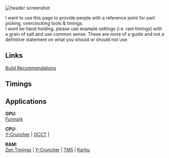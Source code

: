 ![header screenshot](https://i.ibb.co/23rBCHrz/first-ever-sff-itx-build-ncase-m2-round-stealth-build-v0-a6tgnr32g1he1.jpg)

I want to use this page to provide people with a reference point for part picking, overclocking tools & timings. </br>
I wont be hand holding, please use example settings (i.e. ram timings) with a grain of salt and use common sense. These are more of a guide and not a definitive statement on what you should or should not use. </br>

## Links
[Build Recommendations](https://uk.pcpartpicker.com/user/Fragil1ty/saved/)

## Timings

## Applications
**GPU:** </br>
[Furmark](https://geeks3d.com/furmark/downloads/) </br> 

**CPU:** </br>
[Y-Cruncher](https://github.com/Mysticial/y-cruncher) | [OCCT](https://www.ocbase.com/download) | </br>

**RAM:** </br>
[Zen Timings](https://zentimings.com/) | [Y-Cruncher](https://github.com/Mysticial/y-cruncher) | [TM5](https://github.com/CoolCmd/TestMem5) | [Karhu](https://www.karhusoftware.com/ramtest/#introduction) </br>

<!--
**Fragil1ty/Fragil1ty** is a ✨ _special_ ✨ repository because its `README.md` (this file) appears on your GitHub profile.

Here are some ideas to get you started:

- 🔭 I’m currently working on ...
- 🌱 I’m currently learning ...
- 👯 I’m looking to collaborate on ...
- 🤔 I’m looking for help with ...
- 💬 Ask me about ...
- 📫 How to reach me: ...
- 😄 Pronouns: ...
- ⚡ Fun fact: ...
-->
